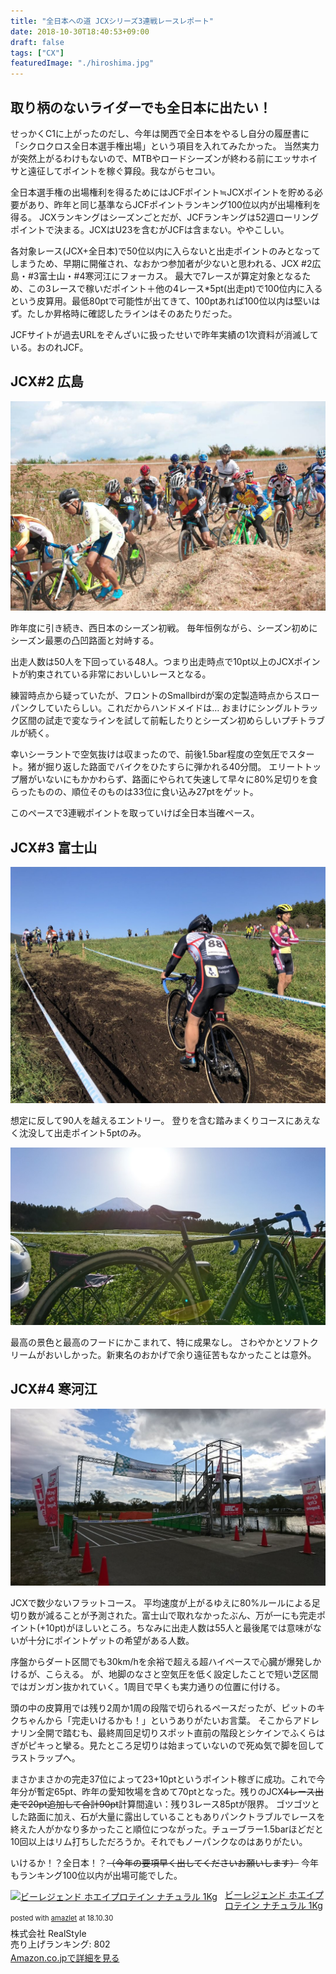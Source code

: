 ```yaml
---
title: "全日本への道 JCXシリーズ3連戦レースレポート"
date: 2018-10-30T18:40:53+09:00
draft: false
tags: ["CX"]
featuredImage: "./hiroshima.jpg"
---
```


## 取り柄のないライダーでも全日本に出たい！

せっかくC1に上がったのだし、今年は関西で全日本をやるし自分の履歴書に「シクロクロス全日本選手権出場」という項目を入れてみたかった。 
当然実力が突然上がるわけもないので、MTBやロードシーズンが終わる前にエッサホイサと遠征してポイントを稼ぐ算段。我ながらセコい。

全日本選手権の出場権利を得るためにはJCFポイント≒JCXポイントを貯める必要があり、昨年と同じ基準ならJCFポイントランキング100位以内が出場権利を得る。
JCXランキングはシーズンごとだが、JCFランキングは52週ローリングポイントで決まる。JCXはU23を含むがJCFは含まない。ややこしい。

各対象レース(JCX+全日本)で50位以内に入らないと出走ポイントのみとなってしまうため、早期に開催され、なおかつ参加者が少ないと思われる、JCX #2広島・#3富士山・#4寒河江にフォーカス。 
最大で7レースが算定対象となるため、この3レースで稼いだポイント＋他の4レース*5pt(出走pt)で100位内に入るという皮算用。最低80ptで可能性が出てきて、100ptあれば100位以内は堅いはず。たしか昇格時に確認したラインはそのあたりだった。

JCFサイトが過去URLをぞんざいに扱ったせいで昨年実績の1次資料が消滅している。おのれJCF。

## JCX#2 広島

![image](./hiroshima.jpg)

昨年度に引き続き、西日本のシーズン初戦。 
毎年恒例ながら、シーズン初めにシーズン最悪の凸凹路面と対峙する。

出走人数は50人を下回っている48人。つまり出走時点で10pt以上のJCXポイントが約束されている非常においしいレースとなる。

練習時点から疑っていたが、フロントのSmallbirdが案の定製造時点からスローパンクしていたらしい。これだからハンドメイドは… 
おまけにシングルトラック区間の試走で変なラインを試して前転したりとシーズン初めらしいプチトラブルが続く。

幸いシーラントで空気抜けは収まったので、前後1.5bar程度の空気圧でスタート。猪が掘り返した路面でバイクをひたすらに弾かれる40分間。
エリートトップ層がいないにもかかわらず、路面にやられて失速して早々に80%足切りを食らったものの、順位そのものは33位に食い込み27ptをゲット。

このペースで3連戦ポイントを取っていけば全日本当確ペース。

## JCX#3 富士山

![image](./fuji.jpg)

想定に反して90人を越えるエントリー。 
登りを含む踏みまくりコースにあえなく沈没して出走ポイント5ptのみ。

![image](./DSC_1705.jpg)


最高の景色と最高のフードにかこまれて、特に成果なし。 
さわやかとソフトクリームがおいしかった。新東名のおかげで余り遠征苦もなかったことは意外。

## JCX#4 寒河江

![image](./DSC_1733.jpg)

JCXで数少ないフラットコース。 
平均速度が上がるゆえに80%ルールによる足切り数が減ることが予測された。富士山で取れなかったぶん、万が一にも完走ポイント(+10pt)がほしいところ。ちなみに出走人数は55人と最後尾では意味がないが十分にポイントゲットの希望がある人数。

序盤からダート区間でも30km/hを余裕で超える超ハイペースで心臓が爆発しかけるが、こらえる。 
が、地脚のなさと空気圧を低く設定したことで短い芝区間ではガンガン抜かれていく。1周目で早くも実力通りの位置に付ける。

頭の中の皮算用では残り2周か1周の段階で切られるペースだったが、ピットのキクちゃんから「完走いけるかも！」というありがたいお言葉。 
そこからアドレナリン全開で踏むも、最終周回足切りスポット直前の階段とシケインでふくらはぎがピキっと攣る。見たところ足切りは始まっていないので死ぬ気で脚を回してラストラップへ。

まさかまさかの完走37位によって23+10ptというポイント稼ぎに成功。これで今年分が暫定65pt、昨年の愛知牧場を含めて70ptとなった。残りのJCX~~4レース出走で20pt追加して合計90pt~~計算間違い：残り3レース85ptが限界。
ゴツゴツとした路面に加え、石が大量に露出していることもありパンクトラブルでレースを終えた人がかなり多かったこと順位につながった。チューブラー1.5barほどだと10回以上はリム打ちしただろうか。それでもノーパンクなのはありがたい。

いけるか！？全日本！？~~（今年の要項早く出してくださいお願いします）~~ 
今年もランキング100位以内が出場可能でした。

<div class="amazlet-box" style="margin-bottom:0px;"><div class="amazlet-image" style="float:left;margin:0px 12px 1px 0px;"><a href="http://www.amazon.co.jp/exec/obidos/ASIN/B0060GI8DE/gensobunya-22/ref=nosim/" name="amazletlink" target="_blank"><img src="https://images-fe.ssl-images-amazon.com/images/I/51eWvljgBdL._SL160_.jpg" alt="ビーレジェンド ホエイプロテイン ナチュラル 1Kg" style="border: none;" /></a></div><div class="amazlet-info" style="line-height:120%; margin-bottom: 10px"><div class="amazlet-name" style="margin-bottom:10px;line-height:120%"><a href="http://www.amazon.co.jp/exec/obidos/ASIN/B0060GI8DE/gensobunya-22/ref=nosim/" name="amazletlink" target="_blank">ビーレジェンド ホエイプロテイン ナチュラル 1Kg</a><div class="amazlet-powered-date" style="font-size:80%;margin-top:5px;line-height:120%">posted with <a href="http://www.amazlet.com/" title="amazlet" target="_blank">amazlet</a> at 18.10.30</div></div><div class="amazlet-detail">株式会社 RealStyle <br />売り上げランキング: 802<br /></div><div class="amazlet-sub-info" style="float: left;"><div class="amazlet-link" style="margin-top: 5px"><a href="http://www.amazon.co.jp/exec/obidos/ASIN/B0060GI8DE/gensobunya-22/ref=nosim/" name="amazletlink" target="_blank">Amazon.co.jpで詳細を見る</a></div></div></div><div class="amazlet-footer" style="clear: left"></div></div>
